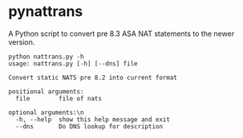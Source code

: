 # pynattrans
A Python script to convert pre 8.3 ASA NAT statements to the newer version.

```
python nattrans.py -h
usage: nattrans.py [-h] [--dns] file

Convert static NATS pre 8.2 into current format

positional arguments:
  file        file of nats

optional arguments:\n
  -h, --help  show this help message and exit
  --dns       Do DNS lookup for description
```
